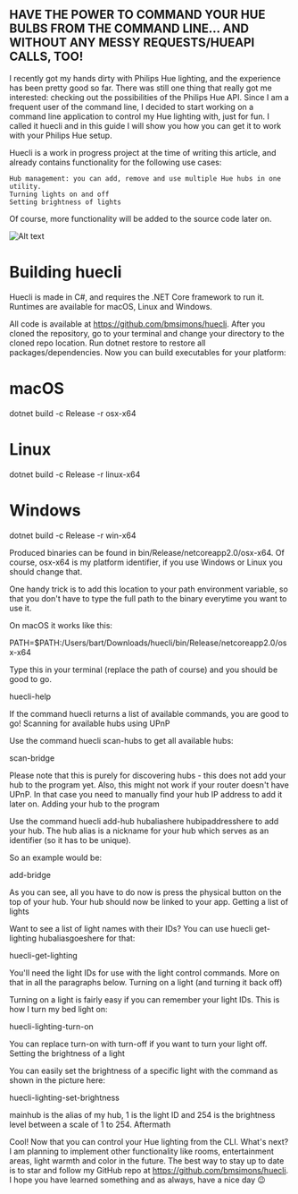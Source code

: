 ## HAVE THE POWER TO COMMAND YOUR HUE BULBS FROM THE COMMAND LINE... AND WITHOUT ANY MESSY REQUESTS/HUEAPI CALLS, TOO!

I recently got my hands dirty with Philips Hue lighting, and the experience has been pretty good so far. There was still one thing that really got me interested: checking out the possibilities of the Philips Hue API. Since I am a frequent user of the command line, I decided to start working on a command line application to control my Hue lighting with, just for fun. I called it huecli and in this guide I will show you how you can get it to work with your Philips Hue setup.

Huecli is a work in progress project at the time of writing this article, and already contains functionality for the following use cases:

    Hub management: you can add, remove and use multiple Hue hubs in one utility.
    Turning lights on and off
    Setting brightness of lights

Of course, more functionality will be added to the source code later on.

![Alt text](https://assets.digitalocean.com/articles/alligator/boo.svg "a title")

# Building huecli

Huecli is made in C#, and requires the .NET Core framework to run it. Runtimes are available for macOS, Linux and Windows.

All code is available at https://github.com/bmsimons/huecli. After you cloned the repository, go to your terminal and change your directory to the cloned repo location. Run dotnet restore to restore all packages/dependencies. Now you can build executables for your platform:

# macOS
dotnet build -c Release -r osx-x64

# Linux
dotnet build -c Release -r linux-x64

# Windows
dotnet build -c Release -r win-x64

Produced binaries can be found in bin/Release/netcoreapp2.0/osx-x64. Of course, osx-x64 is my platform identifier, if you use Windows or Linux you should change that.

One handy trick is to add this location to your path environment variable, so that you don't have to type the full path to the binary everytime you want to use it.

On macOS it works like this:

PATH=$PATH:/Users/bart/Downloads/huecli/bin/Release/netcoreapp2.0/osx-x64

Type this in your terminal (replace the path of course) and you should be good to go.

huecli-help

If the command huecli returns a list of available commands, you are good to go!
Scanning for available hubs using UPnP

Use the command huecli scan-hubs to get all available hubs:

scan-bridge

Please note that this is purely for discovering hubs - this does not add your hub to the program yet. Also, this might not work if your router doesn't have UPnP. In that case you need to manually find your hub IP address to add it later on.
Adding your hub to the program

Use the command huecli add-hub hubaliashere hubipaddresshere to add your hub. The hub alias is a nickname for your hub which serves as an identifier (so it has to be unique).

So an example would be:

add-bridge

As you can see, all you have to do now is press the physical button on the top of your hub. Your hub should now be linked to your app.
Getting a list of lights

Want to see a list of light names with their IDs? You can use huecli get-lighting hubaliasgoeshere for that:

huecli-get-lighting

You'll need the light IDs for use with the light control commands. More on that in all the paragraphs below.
Turning on a light (and turning it back off)

Turning on a light is fairly easy if you can remember your light IDs. This is how I turn my bed light on:

huecli-lighting-turn-on

You can replace turn-on with turn-off if you want to turn your light off.
Setting the brightness of a light

You can easily set the brightness of a specific light with the command as shown in the picture here:

huecli-lighting-set-brightness

mainhub is the alias of my hub, 1 is the light ID and 254 is the brightness level between a scale of 1 to 254.
Aftermath

Cool! Now that you can control your Hue lighting from the CLI. What's next? I am planning to implement other functionality like rooms, entertainment areas, light warmth and color in the future. The best way to stay up to date is to star and follow my GitHub repo at https://github.com/bmsimons/huecli. I hope you have learned something and as always, have a nice day 😉
